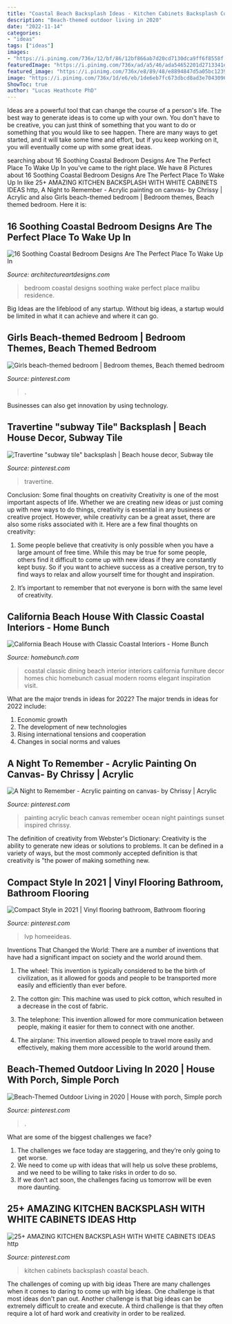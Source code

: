 ```yaml
---
title: "Coastal Beach Backsplash Ideas - Kitchen Cabinets Backsplash Coastal Beach"
description: "Beach-themed outdoor living in 2020"
date: "2022-11-14"
categories:
- "ideas"
tags: ["ideas"]
images:
- "https://i.pinimg.com/736x/12/bf/86/12bf866ab7d20cd7130dca9ff6f8558f.jpg"
featuredImage: "https://i.pinimg.com/736x/ad/a5/46/ada54652201d2713341e785d04027dfc.jpg"
featured_image: "https://i.pinimg.com/736x/e8/89/48/e8894847d5a05bc1239c0a1428b368d0.jpg"
image: "https://i.pinimg.com/736x/1d/e6/eb/1de6eb7fc673dbcd8ad3e7043096a3b1.jpg"
ShowToc: true
author: "Lucas Heathcote PhD"
---
```



Ideas are a powerful tool that can change the course of a person's life. The best way to generate ideas is to come up with your own. You don't have to be creative, you can just think of something that you want to do or something that you would like to see happen. There are many ways to get started, and it will take some time and effort, but if you keep working on it, you will eventually come up with some great ideas.

	

		
searching about 16 Soothing Coastal Bedroom Designs Are The Perfect Place To Wake Up In you've came to the right place. We have 8 Pictures about 16 Soothing Coastal Bedroom Designs Are The Perfect Place To Wake Up In like 25+ AMAZING KITCHEN BACKSPLASH WITH WHITE CABINETS IDEAS http, A Night to Remember - Acrylic painting on canvas- by Chrissy | Acrylic and also Girls beach-themed bedroom | Bedroom themes, Beach themed bedroom. Here it is:
		
    
## 16 Soothing Coastal Bedroom Designs Are The Perfect Place To Wake Up In

<img loading=lazy src="https://www.architectureartdesigns.com/wp-content/uploads/2015/05/16-Soothing-Coastal-Bedroom-Designs-Are-The-Perfect-Place-To-Wake-Up-In-9.jpg" onerror="this.onerror=null;this.src='https://tse2.mm.bing.net/th?id=OIP.d_XA8bygv3naFHTX22myVQHaFk&amp;pid=15.1';" alt="16 Soothing Coastal Bedroom Designs Are The Perfect Place To Wake Up In">

_Source: architectureartdesigns.com_

>bedroom coastal designs soothing wake perfect place malibu residence. 

	

Big Ideas are the lifeblood of any startup. Without big ideas, a startup would be limited in what it can achieve and where it can go.

    
## Girls Beach-themed Bedroom | Bedroom Themes, Beach Themed Bedroom

<img loading=lazy src="https://i.pinimg.com/736x/ad/a5/46/ada54652201d2713341e785d04027dfc.jpg" onerror="this.onerror=null;this.src='https://tse2.mm.bing.net/th?id=OIP.fGOo-VplNvB-1xcYrimfcgHaLC&amp;pid=15.1';" alt="Girls beach-themed bedroom | Bedroom themes, Beach themed bedroom">

_Source: pinterest.com_

>. 

	

Businesses can also get innovation by using technology.

    
## Travertine &quot;subway Tile&quot; Backsplash | Beach House Decor, Subway Tile

<img loading=lazy src="https://i.pinimg.com/736x/68/c0/9a/68c09a51e00c52216d7cba2ae9a3017f.jpg" onerror="this.onerror=null;this.src='https://tse2.mm.bing.net/th?id=OIP.ca1hcmWewpIC2wyUhRVvJQHaNK&amp;pid=15.1';" alt="Travertine &quot;subway tile&quot; backsplash | Beach house decor, Subway tile">

_Source: pinterest.com_

>travertine. 

	

Conclusion: Some final thoughts on creativity
Creativity is one of the most important aspects of life. Whether we are creating new ideas or just coming up with new ways to do things, creativity is essential in any business or creative project. However, while creativity can be a great asset, there are also some risks associated with it. Here are a few final thoughts on creativity: 
1. Some people believe that creativity is only possible when you have a large amount of free time. While this may be true for some people, others find it difficult to come up with new ideas if they are constantly kept busy. So if you want to achieve success as a creative person, try to find ways to relax and allow yourself time for thought and inspiration. 

2. It’s important to remember that not everyone is born with the same level of creativity.

    
## California Beach House With Classic Coastal Interiors - Home Bunch

<img loading=lazy src="https://www.homebunch.com/wp-content/uploads/2018/01/Classic-Chic-Coastal-Dining-Room-Classic-Chic-Coastal-Dining-Room-Decor-Classic-Chic-Coastal-Dining-Room-Furniture-Classic-Chic-Coastal-Dining-Room.jpg" onerror="this.onerror=null;this.src='https://tse3.mm.bing.net/th?id=OIP.ej4CwBTEHW8XKjR_4EFzRAHaKM&amp;pid=15.1';" alt="California Beach House with Classic Coastal Interiors - Home Bunch">

_Source: homebunch.com_

>coastal classic dining beach interior interiors california furniture decor homes chic homebunch casual modern rooms elegant inspiration visit. 

	

What are the major trends in ideas for 2022?
The major trends in ideas for 2022 include: 
1. Economic growth 
2. The development of new technologies 
3. Rising international tensions and cooperation 
4. Changes in social norms and values 

    
## A Night To Remember - Acrylic Painting On Canvas- By Chrissy | Acrylic

<img loading=lazy src="https://i.pinimg.com/736x/e8/89/48/e8894847d5a05bc1239c0a1428b368d0.jpg" onerror="this.onerror=null;this.src='https://tse1.mm.bing.net/th?id=OIP.REJxxjInEA17wKQESmVHLAHaJ3&amp;pid=15.1';" alt="A Night to Remember - Acrylic painting on canvas- by Chrissy | Acrylic">

_Source: pinterest.com_

>painting acrylic beach canvas remember ocean night paintings sunset inspired chrissy. 

	

The definition of creativity from Webster's Dictionary:
Creativity is the ability to generate new ideas or solutions to problems. It can be defined in a variety of ways, but the most commonly accepted definition is that creativity is "the power of making something new.

    
## Compact Style In 2021 | Vinyl Flooring Bathroom, Bathroom Flooring

<img loading=lazy src="https://i.pinimg.com/736x/12/bf/86/12bf866ab7d20cd7130dca9ff6f8558f.jpg" onerror="this.onerror=null;this.src='https://tse4.mm.bing.net/th?id=OIP.j6gsNs-MC-_KxG5ISKz6-gHaLP&amp;pid=15.1';" alt="Compact Style in 2021 | Vinyl flooring bathroom, Bathroom flooring">

_Source: pinterest.com_

>lvp homeeideas. 

	

Inventions That Changed the World: There are a number of inventions that have had a significant impact on society and the world around them.
1. The wheel: This invention is typically considered to be the birth of civilization, as it allowed for goods and people to be transported more easily and efficiently than ever before.
2. The cotton gin: This machine was used to pick cotton, which resulted in a decrease in the cost of fabric.

3. The telephone: This invention allowed for more communication between people, making it easier for them to connect with one another.

4. The airplane: This invention allowed people to travel more easily and effectively, making them more accessible to the world around them.

    
## Beach-Themed Outdoor Living In 2020 | House With Porch, Simple Porch

<img loading=lazy src="https://i.pinimg.com/736x/1d/e6/eb/1de6eb7fc673dbcd8ad3e7043096a3b1.jpg" onerror="this.onerror=null;this.src='https://tse4.mm.bing.net/th?id=OIP.fbs_cJ9_sWhiWh2wCmpSBQHaLH&amp;pid=15.1';" alt="Beach-Themed Outdoor Living in 2020 | House with porch, Simple porch">

_Source: pinterest.com_

>. 

	

What are some of the biggest challenges we face?
1. The challenges we face today are staggering, and they’re only going to get worse.
2. We need to come up with ideas that will help us solve these problems, and we need to be willing to take risks in order to do so.
3. If we don’t act soon, the challenges facing us tomorrow will be even more daunting.

    
## 25+ AMAZING KITCHEN BACKSPLASH WITH WHITE CABINETS IDEAS Http

<img loading=lazy src="https://i.pinimg.com/736x/0b/94/25/0b9425bd223e31e3ea53a5c876d7001e.jpg" onerror="this.onerror=null;this.src='https://tse2.mm.bing.net/th?id=OIP.8J1IB6dTDsW1sUx61OKMSQHaLK&amp;pid=15.1';" alt="25+ AMAZING KITCHEN BACKSPLASH WITH WHITE CABINETS IDEAS http">

_Source: pinterest.com_

>kitchen cabinets backsplash coastal beach. 

	

The challenges of coming up with big ideas
There are many challenges when it comes to daring to come up with big ideas. One challenge is that most ideas don't pan out. Another challenge is that big ideas can be extremely difficult to create and execute. A third challenge is that they often require a lot of hard work and creativity in order to be realized.

